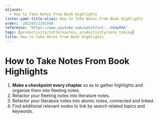 ```yaml
---
aliases:
  - How to Take Notes From Book Highlights
linter-yaml-title-alias: How to Take Notes From Book Highlights
order: -20220511201500
reference: "https://www.youtube.com/watch?v=C-_-U4dpMHA"
tags: [productivity/zettelkasten, productivity/note_taking]
title: How to Take Notes From Book Highlights
---
```


# How to Take Notes From Book Highlights

1. **Make a checkpoint every chapter** so as to gather highlights and organize them into fleeting notes.
2. Refactor your fleeting notes into literature notes.
3. Refactor your literature notes into atomic notes, connected and linked.
4. Find additional relevant nodes to link by search related topics and keywords.
